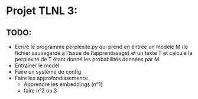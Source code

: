 # Projet TLNL 3:


## TODO:
- Ecrire le programme perplexite.py qui prend en entrée un modèle M
(le fichier sauvegardé à l’issue de l’apprentissage) et un texte T et calcule
la perplexité de T étant donné les probabilités données par M.
- Entraîner le model
- Faire un système de config
- Faire les approfondissements:
  - Apprendre les embeddings (n°1)
  - faire n°2 ou 3